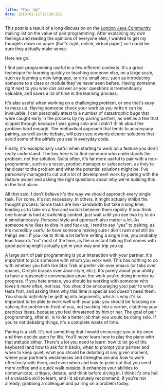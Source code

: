 ```yaml
---
title: "Pair Up"
date: 2013-02-11T12:24:25Z
---
```


This post is a result of a long discussion on the [London Java
Community](http://www.meetup.com/Londonjavacommunity/) mailing list on
the value of pair programming. After explaining my own feelings and
reading the opinions of everyone else, I wanted to get my thoughts down
on paper (that's right, online, virtual paper) so I could be sure they
actually make sense.

Here we go.

<!--more-->

I find pair programming useful in a few different contexts. It's a great
technique for learning quickly or teaching someone else, on a large
scale, such as learning a new language, or on a small one, such as
introducing someone to a class or module they've never seen before.
Having someone right next to you who can answer all your questions is
tremendously valuable, and saves a lot of time in the learning process.

It's also useful when working on a challenging problem, or one that's
easy to mess up. Having someone check your work as you write it can be
invaluable. I can personally attest to a number of catastrophic bugs
that were caught early in the process by my pairing partner, as well as
a few that slipped through because I was going solo and I didn't think
about the problem hard enough. The methodical approach that tends to
accompany pairing, as well as the debate, will push you towards cleaner
solutions that avoid some of the pitfalls you see in everyday code.

Finally, it's exceptionally useful when starting to work on a feature
you don't really understand. The key here is to find someone who
understands the problem, not the solution. Quite often, it's far more
useful to pair with a non-programmer, such as a tester, product manager
or salesperson, as they're far closer to the problem and what the
potential solutions might be. I've personally managed to cut out a lot
of development work by pairing with the feature owner and asking the
right questions about why we're building this in the first place.

All that said, I don't believe it's the way we should approach every
single task. For some, it's not necessary. In others, it might actually
inhibit the thought process. Some tasks are low-bandwidth but take a
long time, leading us to take on a few and switch between them rapidly.
If you think one human is bad at switching context, just wait until you
see two try to do it simultaneously. Personal style and approach also
matter a lot. As someone who likes to dive in and fuck up, I tend to say
"yes" to pairing, as it's incredibly useful to have someone making sure
I don't rush and still do things well. If you like to think a lot before
writing a single line, you probably lean towards "no" most of the time,
as the constant talking that comes with good pairing might actually get
in your way and trip you up.

A large part of pair programming is your interaction with your partner.
It's important to pick someone with whom you work well. This has nothing
to do with whether you both like Star Trek or prefer vim over emacs (or
tabs over spaces, C-style braces over Java-style, etc.). It's purely
about your ability to have a reasonable conversation about the work
you're doing in order to progress. If you hate emacs, you should be
working with someone who loves it *more* often, not less. You should be
encouraging your pair to write tests first, and asking them why this
time is special and doesn't need them. You should *definitely* be
getting into arguments, which is why it's so important to be able to
work well with your pair: you should be focusing on solving the problem
in front of you, not backing into a corner, clutching your precious
ideas, because you feel threatened by him or her. The goal of pair
programming, after all, is to do a better job than you would be doing
solo. If you're not debating things, it's a complete waste of time.

Pairing is a skill. It's not something that I would encourage you to try
once and then decide upon for life. You'll never learn how to play the
piano with that attitude either. There's a lot you need to learn: how to
let go of the keyboard (and how to ask for it back), when to prompt your
partner and when to keep quiet, what you should be debating at any given
moment, where your partner's weaknesses and strengths are and how to
work effectively with them, and even when and how to point out that you
need more coffee and a quick walk outside. It enhances your abilities to
communicate, critique, debate, and think before diving in. I think it's
one hell of a valuable skill to learn, and I'd absolutely recommend, if
you're not already, grabbing a colleague and pairing on a problem today.
